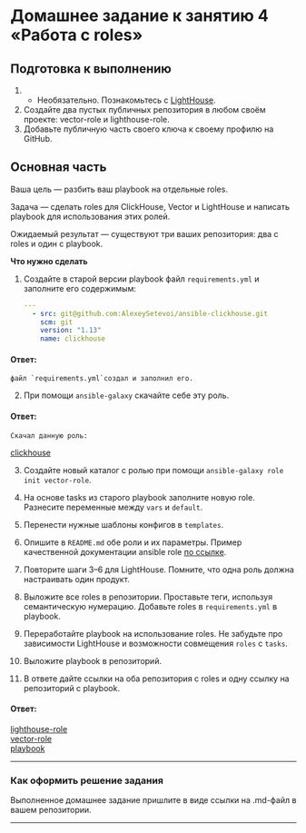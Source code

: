 # Домашнее задание к занятию 4 «Работа с roles»

## Подготовка к выполнению

1. * Необязательно. Познакомьтесь с [LightHouse](https://youtu.be/ymlrNlaHzIY?t=929).
2. Создайте два пустых публичных репозитория в любом своём проекте: vector-role и lighthouse-role.
3. Добавьте публичную часть своего ключа к своему профилю на GitHub.

## Основная часть

Ваша цель — разбить ваш playbook на отдельные roles. 

Задача — сделать roles для ClickHouse, Vector и LightHouse и написать playbook для использования этих ролей. 

Ожидаемый результат — существуют три ваших репозитория: два с roles и один с playbook.

**Что нужно сделать**

1. Создайте в старой версии playbook файл `requirements.yml` и заполните его содержимым:

   ```yaml
   ---
     - src: git@github.com:AlexeySetevoi/ansible-clickhouse.git
       scm: git
       version: "1.13"
       name: clickhouse 
   ```

#### Ответ:
```
файл `requirements.yml`создал и заполнил его.
```


2. При помощи `ansible-galaxy` скачайте себе эту роль.

#### Ответ:
```
Скачал данную роль:     
```
[clickhouse](https://github.com/michail-77/mnt-homeworks/tree/MNT-video/Lesson_role/roles/clickhouse)

3. Создайте новый каталог с ролью при помощи `ansible-galaxy role init vector-role`.

4. На основе tasks из старого playbook заполните новую role. Разнесите переменные между `vars` и `default`. 

5. Перенести нужные шаблоны конфигов в `templates`.

6. Опишите в `README.md` обе роли и их параметры. Пример качественной документации ansible role [по ссылке](https://github.com/cloudalchemy/ansible-prometheus).

7. Повторите шаги 3–6 для LightHouse. Помните, что одна роль должна настраивать один продукт.

8. Выложите все roles в репозитории. Проставьте теги, используя семантическую нумерацию. Добавьте roles в `requirements.yml` в playbook.

9. Переработайте playbook на использование roles. Не забудьте про зависимости LightHouse и возможности совмещения `roles` с `tasks`.

10. Выложите playbook в репозиторий.

11. В ответе дайте ссылки на оба репозитория с roles и одну ссылку на репозиторий с playbook.

#### Ответ:
[lighthouse-role](https://github.com/michail-77/lighthouse-role)  
[vector-role](https://github.com/michail-77/vector-role)  
[playbook](https://github.com/michail-77/mnt-homeworks/tree/MNT-video/Lesson_role/playbook)  
  
---

### Как оформить решение задания

Выполненное домашнее задание пришлите в виде ссылки на .md-файл в вашем репозитории.

---


